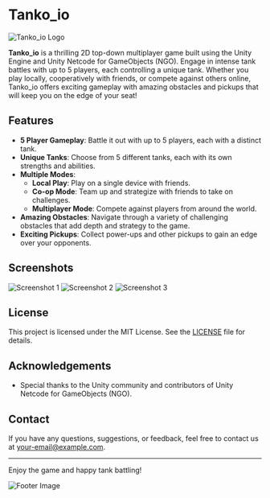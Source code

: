 # Tanko_io

![Tanko_io Logo](path_to_logo_image)

**Tanko_io** is a thrilling 2D top-down multiplayer game built using the Unity Engine and Unity Netcode for GameObjects (NGO). Engage in intense tank battles with up to 5 players, each controlling a unique tank. Whether you play locally, cooperatively with friends, or compete against others online, Tanko_io offers exciting gameplay with amazing obstacles and pickups that will keep you on the edge of your seat!

## Features

- **5 Player Gameplay**: Battle it out with up to 5 players, each with a distinct tank.
- **Unique Tanks**: Choose from 5 different tanks, each with its own strengths and abilities.
- **Multiple Modes**:
  - **Local Play**: Play on a single device with friends.
  - **Co-op Mode**: Team up and strategize with friends to take on challenges.
  - **Multiplayer Mode**: Compete against players from around the world.
- **Amazing Obstacles**: Navigate through a variety of challenging obstacles that add depth and strategy to the game.
- **Exciting Pickups**: Collect power-ups and other pickups to gain an edge over your opponents.

## Screenshots

![Screenshot 1](path_to_screenshot1)
![Screenshot 2](path_to_screenshot2)
![Screenshot 3](path_to_screenshot3)

## License

This project is licensed under the MIT License. See the [LICENSE](LICENSE) file for details.

## Acknowledgements

- Special thanks to the Unity community and contributors of Unity Netcode for GameObjects (NGO).

## Contact

If you have any questions, suggestions, or feedback, feel free to contact us at [your-email@example.com](mailto:dhruvpitwala@gmail.com).

---

Enjoy the game and happy tank battling!

![Footer Image](path_to_footer_image)
